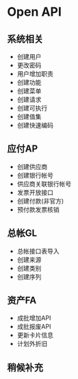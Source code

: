 # Open API

## 系统相关
- 创建用户
- 更改密码
- 用户增加职责
- 创建功能
- 创建菜单
- 创建请求
- 创建可执行
- 创建值集
- 创建快速编码

## 应付AP
- 创建供应商
- 创建银行帐号
- 供应商关联银行帐号
- 发票开放接口
- 创建付款(非官方)
- 预付款发票核销


## 总帐GL
- 总帐接口表导入
- 创建来源
- 创建类别
- 创建序列

## 资产FA
- 成批增加API
- 成批报废API
- 更新卡片信息
- 计划外折旧

## 稍候补充